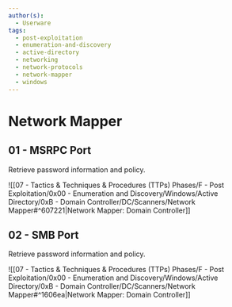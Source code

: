 ```yaml
---
author(s):
  - Userware
tags:
  - post-exploitation
  - enumeration-and-discovery
  - active-directory
  - networking
  - network-protocols
  - network-mapper
  - windows
---
```

# Network Mapper

## 01 - MSRPC Port

Retrieve password information and policy.

![[07 - Tactics & Techniques & Procedures (TTPs) Phases/F - Post Exploitation/0x00 - Enumeration and Discovery/Windows/Active Directory/0xB - Domain Controller/DC/Scanners/Network Mapper#^607221|Network Mapper: Domain Controller]]

## 02 - SMB Port

Retrieve password information and policy.

![[07 - Tactics & Techniques & Procedures (TTPs) Phases/F - Post Exploitation/0x00 - Enumeration and Discovery/Windows/Active Directory/0xB - Domain Controller/DC/Scanners/Network Mapper#^1606ea|Network Mapper: Domain Controller]]
